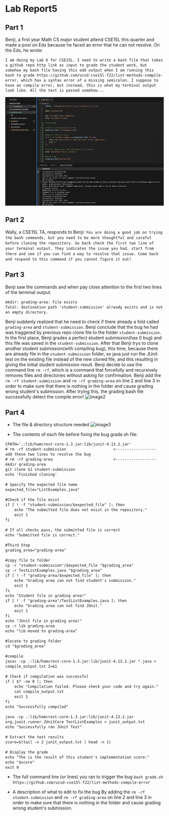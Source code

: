 # Lab Report5

## Part 1
Benji, a first year Math CS major student attend CSE15L this quarter and made a post on Eds because he faced an error that he can not resolve. On the Eds, he wrote:

```
I am doing my Lab 6 for CSE15L. I need to write a bash file that takes a github repo http link as input to grade the student work, but somehow my bash file having this odd output when I am running this bash to grade https://github.com/ucsd-cse15l-f22/list-methods-compile-error, which has a syntax error of a missing semicolon. I suppose to have an compile error, but instead, this is what my terminal output look like. All the test is passed somehow...
```
![image1](Assets/lab5/image1.png)


## Part 2
Wally, a CSE15L TA, responds to Benji:
```You are doing a good job on trying the bash commands, but you need to be more thoughtful and careful before cloning the repository. Go back check the first two line of your terminal output. They indicates the issue you had, start from there and see if you can find a way to resolve that issue. Come back and respond to this command if you cannot figure it out!```


## Part 3
Benji saw the commands and when pay close attention to the first two lines of the terminal output. 
```
mkdir: grading-area: File exists
fatal: destination path 'student-submission' already exists and is not an empty directory.
```
Benji suddenly realized that he need to check if there already a fold called `grading-area` and `student-submission`. Benji conclude that the bug he had was traggered by previous repo clone file to the folder `student-submission`. In the first place, Benji grades a perfect student submission(has 0 bug) and this file was saved in the `student-submission`. After that Benji trys to clone another student submission(with compiling bug), this time, because there are already file in the `student-submission` folder, so java just run the JUnit test on the existing file instead of the new cloned file, and this resulting in giving the initial student submission result. Benji decide to use the command line `rm -rf`, which is a command that forcefully and recursively removes files and directories without asking for confirmation. Benji add the `rm -rf student-submission` and `rm -rf grading-area` on line 2 and line 3 in order to make sure that there is nothing in the folder and cause grading wrong student's submission. After trying this, the grading bash file successfully detect the compile error!
![image2](Assets/lab5/image2.png)

## Part 4
* The file & directory structure needed
![image3](Assets/lab5/image3.png)

* The contents of each file before fixing the bug
grade.sh file:
```
CPATH='.:lib/hamcrest-core-1.3.jar:lib/junit-4.13.2.jar'
# rm -rf student-submission                     <------------------ add these two lines to resolve the bug
# rm -rf grading-area                           <------------------
mkdir grading-area
git clone $1 student-submission
echo 'Finished cloning'

# Specify the expected file name
expected_file="ListExamples.java"

#Check if the file exist
if [ ! -f "student-submission/$expected_file" ]; then
    echo "The submitted file does not exist in the repository."
    exit 1
fi

# If all checks pass, the submitted file is correct
echo "Submitted file is correct."

#Third Step
grading_area="grading-area"

#copy file to folder
cp -r "student-submission"/$expected_file "$grading_area"
cp -r TestListExamples.java "$grading_area"
if [ ! -f "grading-area/$expected_file" ]; then
    echo "Grading area can not find student's submission."
    exit 1
fi
echo "Student file in grading area!"
if [ ! -f "grading-area"/TestListExamples.java ]; then
    echo "Grading area can not find JUnit."
    exit 1
fi
echo "JUnit file in grading area!"
cp -r lib grading-area
echo "lib moved to grading-area"

#locate to grading folder
cd "$grading_area"

#compile
javac -cp .:lib/hamcrest-core-1.3.jar:lib/junit-4.13.2.jar *.java > compile_output.txt 2>&1

# Check if compilation was successful
if [ $? -ne 0 ]; then
    echo "Compilation failed. Please check your code and try again."
    cat compile_output.txt
    exit 1
fi
echo "Successfully compiled"

java -cp .:lib/hamcrest-core-1.3.jar:lib/junit-4.13.2.jar org.junit.runner.JUnitCore TestListExamples > junit_output.txt
echo "Successfully ran JUnit Test"

# Extract the test results
score=$(tail -n 2 junit_output.txt | head -n 1)

# Display the grade
echo "The is the result of this student's implementation score:"
echo "$score"
exit 0

```
* The full command line (or lines) you ran to trigger the bug
`bash grade.sh https://github.com/ucsd-cse15l-f22/list-methods-compile-error`

* A description of what to edit to fix the bug
By adding the `rm -rf student-submission` and `rm -rf grading-area` on line 2 and line 3 in order to make sure that there is nothing in the folder and cause grading wrong student's submission. 






















